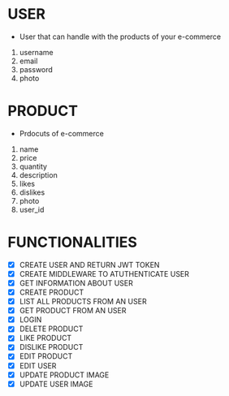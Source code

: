 # USER

- User that can handle with the products of your e-commerce

1. username
2. email
3. password
4. photo

# PRODUCT

- Prdocuts of e-commerce

1. name
2. price
3. quantity
4. description
5. likes
6. dislikes
7. photo
8. user_id

# FUNCTIONALITIES

- [x] CREATE USER AND RETURN JWT TOKEN
- [x] CREATE MIDDLEWARE TO ATUTHENTICATE USER
- [x] GET INFORMATION ABOUT USER
- [x] CREATE PRODUCT
- [x] LIST ALL PRODUCTS FROM AN USER
- [x] GET PRODUCT FROM AN USER
- [x] LOGIN
- [x] DELETE PRODUCT
- [x] LIKE PRODUCT
- [x] DISLIKE PRODUCT
- [x] EDIT PRODUCT
- [x] EDIT USER
- [x] UPDATE PRODUCT IMAGE
- [x] UPDATE USER IMAGE
